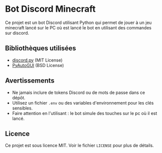 # Bot Discord Minecraft

Ce projet est un bot Discord utilisant Python qui permet de jouer à un jeu minecraft lancé sur le PC où est lancé le bot en utilisant des commandes sur discord.

## Bibliothèques utilisées

- [discord.py](https://github.com/Rapptz/discord.py) (MIT License)
- [PyAutoGUI](https://github.com/asweigart/pyautogui) (BSD License)

## Avertissements

- Ne jamais inclure de tokens Discord ou de mots de passe dans ce dépôt.
- Utilisez un fichier `.env` ou des variables d'environnement pour les clés sensibles.
- Faire attention en l'utilisant : le bot simule des touches sur le pc où il est lancé.

## Licence

Ce projet est sous licence MIT. Voir le fichier `LICENSE` pour plus de détails.